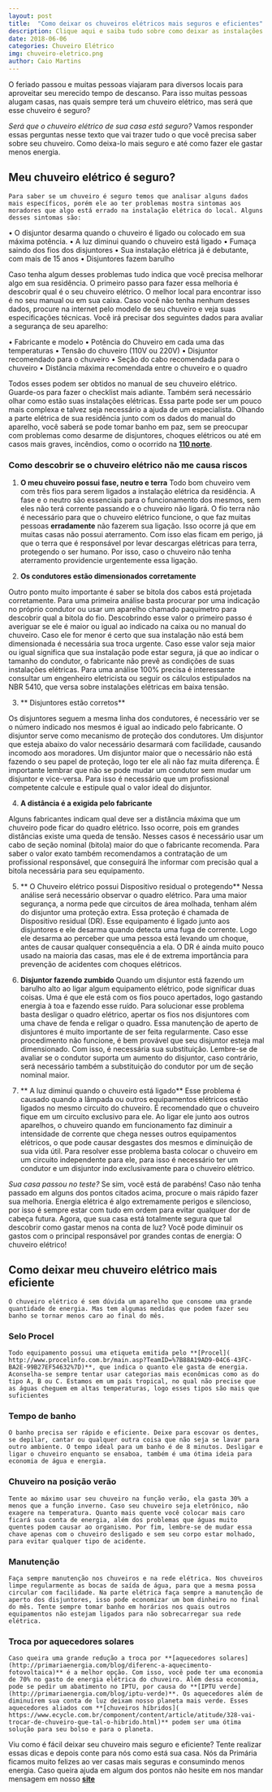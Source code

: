 ```yaml
---
layout: post
title:  "Como deixar os chuveiros elétricos mais seguros e eficientes"
description: Clique aqui e saiba tudo sobre como deixar as instalações elétricas do seus chuveiros mais seguras, além de descobrir como gastar menos com os chuveiros elétricos
date: 2018-06-06
categories: Chuveiro Elétrico
img: chuveiro-eletrico.png
author: Caio Martins
---
```


O feriado passou e muitas pessoas viajaram para diversos locais para aproveitar seu merecido tempo de descanso. Para isso muitas pessoas alugam casas, nas quais sempre terá um chuveiro elétrico, mas será que esse chuveiro é seguro? 

*Será que o chuveiro elétrico de sua casa está seguro?*
Vamos responder essas perguntas nesse texto que vai trazer tudo o que você precisa saber sobre seu chuveiro. Como deixa-lo mais seguro e até como fazer ele gastar menos energia.

## Meu chuveiro elétrico é seguro?  
  
	Para saber se um chuveiro é seguro temos que analisar alguns dados mais específicos, porém ele ao ter problemas mostra sintomas aos moradores que algo está errado na instalação elétrica do local. Alguns desses sintomas são:
•	O disjuntor desarma quando o chuveiro é ligado ou colocado em sua máxima potência.
•	A luz diminui quando o chuveiro está ligado
•	Fumaça saindo dos fios dos disjuntores
•	Sua instalação elétrica já é debutante, com mais de 15 anos
•	Disjuntores fazem barulho 
  
Caso tenha algum desses problemas tudo indica que você precisa melhorar algo em sua residência.
O primeiro passo para fazer essa melhoria é descobrir qual é o seu chuveiro elétrico. O melhor local para encontrar isso é no seu manual ou em sua caixa. Caso você não tenha nenhum desses dados, procure na internet pelo modelo de seu chuveiro e veja suas especificações técnicas. Você irá precisar dos seguintes dados para avaliar a segurança de seu aparelho:  
  
•	Fabricante e modelo
•	Potência do Chuveiro em cada uma das temperaturas
•	Tensão do chuveiro (110V ou 220V)
•	Disjuntor recomendado para o chuveiro
•	Seção do cabo recomendada para o chuveiro
•	Distância máxima recomendada entre o chuveiro e o quadro
  
Todos esses podem ser obtidos no manual de seu chuveiro elétrico. Guarde-os para fazer o checklist mais adiante. Também será necessário olhar como estão suas instalações elétricas. Essa parte pode ser um pouco mais complexa e talvez seja necessário a ajuda de um especialista. Olhando a parte elétrica de sua residência junto com os dados do manual do aparelho, você saberá se pode tomar banho em paz, sem se preocupar com problemas como desarme de disjuntores, choques elétricos ou até em casos mais graves, incêndios, como o ocorrido na **[110 norte](http://primariaenergia.com/blog/incendio-110-norte)**. 
### Como descobrir se o chuveiro elétrico não me causa riscos
  
1.	**O meu chuveiro possui fase, neutro e terra**
Todo bom chuveiro vem com três fios para serem ligados a instalação elétrica da residência. A fase e o neutro são essenciais para o funcionamento dos mesmos, sem eles não terá corrente passando e o chuveiro não ligará. O fio terra não é necessário para que o chuveiro elétrico funcione, o que faz muitas pessoas **erradamente** não fazerem sua ligação. 
Isso ocorre já que em muitas casas não possui aterramento. Com isso elas ficam em perigo, já que o terra que é responsável por levar descargas elétricas para terra, protegendo o ser humano. Por isso, caso o chuveiro não tenha aterramento providencie urgentemente essa ligação.
  
2.	**Os condutores estão dimensionados corretamente**
  
Outro ponto muito importante é saber se bitola dos cabos está projetada corretamente. Para uma primeira análise basta procurar por uma indicação no próprio condutor ou usar um aparelho chamado paquímetro para descobrir qual a bitola do fio. 
Descobrindo esse valor o primeiro passo é averiguar se ele é maior ou igual ao indicado na caixa ou no manual do chuveiro. Caso ele for menor é certo que sua instalação não está bem dimensionada é necessária sua troca urgente.
Caso esse valor seja maior ou igual significa que sua instalação pode estar segura, já que ao indicar o tamanho do condutor, o fabricante não prevê as condições de suas instalações elétricas. Para uma análise 100% precisa é interessante consultar um engenheiro eletricista ou seguir os cálculos estipulados na NBR 5410, que versa sobre instalações elétricas em baixa tensão.
  
3.	** Disjuntores estão corretos**
  
Os disjuntores seguem a mesma linha dos condutores, é necessário ver se o número indicado nos mesmos é igual ao indicado pelo fabricante. O disjuntor serve como mecanismo de proteção dos condutores. Um disjuntor que esteja abaixo do valor necessário desarmará com facilidade, causando incomodo aos moradores. Um disjuntor maior que o necessário não está fazendo o seu papel de proteção, logo ter ele ali não faz muita diferença. 
É importante lembrar que não se pode mudar um condutor sem mudar um disjuntor e vice-versa. Para isso é necessário que um profissional competente calcule e estipule qual o valor ideal do disjuntor.


4.	**A distância é a exigida pelo fabricante**

Alguns fabricantes indicam qual deve ser a distância máxima que um chuveiro pode ficar do quadro elétrico. Isso ocorre, pois em grandes distâncias existe uma queda de tensão. Nesses casos é necessário usar um cabo de seção nominal (bitola) maior do que o fabricante recomenda. Para saber o valor exato também recomendamos a contratação de um profissional responsável, que conseguirá lhe informar com precisão qual a bitola necessária para seu equipamento.

5.	** O Chuveiro elétrico possui Dispositivo residual o protegendo**
Nessa análise será necessário observar o quadro elétrico. Para uma maior segurança, a norma pede que circuitos de área molhada, tenham além do disjuntor uma proteção extra. Essa proteção é chamada de Dispositivo residual (DR). Esse equipamento é ligado junto aos disjuntores e ele desarma quando detecta uma fuga de corrente. Logo ele desarma ao perceber que uma pessoa está levando um choque, antes de causar qualquer consequência a ela.
O DR é ainda muito pouco usado na maioria das casas, mas ele é de extrema importância para prevenção de acidentes com choques elétricos.

6.	**Disjuntor fazendo zumbido**
Quando um disjuntor está fazendo um barulho alto ao ligar algum equipamento elétrico, pode significar duas coisas. Uma é que ele está com os fios pouco apertados, logo gastando energia à toa e fazendo esse ruído. Para solucionar esse problema basta desligar o quadro elétrico, apertar os fios nos disjuntores com uma chave de fenda e religar o quadro. Essa manutenção de aperto de disjuntores é muito importante de ser feita regularmente.
Caso esse procedimento não funcione, é bem provável que seu disjuntor esteja mal dimensionado. Com isso, é necessária sua substituição. Lembre-se de avaliar se o condutor suporta um aumento do disjuntor, caso contrário, será necessário também a substituição do condutor por um de seção nominal maior.  
  
7.	** A luz diminui quando o chuveiro está ligado**
Esse problema é causado quando a lâmpada ou outros equipamentos elétricos estão ligados no mesmo circuito do chuveiro. É recomendado que o chuveiro fique em um circuito exclusivo para ele. Ao ligar ele junto aos outros aparelhos, o chuveiro quando em funcionamento faz diminuir a intensidade de corrente que chega nesses outros equipamentos elétricos, o que pode causar desgastes dos mesmos e diminuição de sua vida útil.
Para resolver esse problema basta colocar o chuveiro em um circuito independente para ele, para isso é necessário ter um condutor e um disjuntor indo exclusivamente para o chuveiro elétrico.


*Sua casa passou no teste?*
Se sim, você está de parabéns!
Caso não tenha passado em alguns dos pontos citados acima, procure o mais rápido fazer sua melhoria. Energia elétrica é algo extremamente perigos e silencioso, por isso é sempre estar com tudo em ordem para evitar qualquer dor de cabeça futura.
Agora, que sua casa está totalmente segura que tal descobrir como gastar menos na conta de luz? 
Você pode diminuir os gastos com o principal responsável por grandes contas de energia: O chuveiro elétrico!

## Como deixar meu chuveiro elétrico mais eficiente

	O chuveiro elétrico é sem dúvida um aparelho que consome uma grande quantidade de energia. Mas tem algumas medidas que podem fazer seu banho se tornar menos caro ao final do mês. 
### Selo Procel
	Todo equipamento possui uma etiqueta emitida pelo **[Procel]( http://www.procelinfo.com.br/main.asp?TeamID=%7B88A19AD9-04C6-43FC-BA2E-99B27EF54632%7D)**, que indica o quanto ele gasta de energia. Aconselha-se sempre tentar usar categorias mais econômicas como as do tipo A, B ou C. Estamos em um país tropical, no qual não precise que as águas cheguem em altas temperaturas, logo esses tipos são mais que suficientes
### Tempo de banho 
	O banho precisa ser rápido e eficiente. Deixe para escovar os dentes, se depilar, cantar ou qualquer outra coisa que não seja se lavar para outro ambiente. O tempo ideal para um banho é de 8 minutos. Desligar e ligar o chuveiro enquanto se ensaboa, também é uma ótima ideia para economia de água e energia. 

### Chuveiro na posição verão
	Tente ao máximo usar seu chuveiro na função verão, ela gasta 30% a menos que a função inverno. Caso seu chuveiro seja eletrônico, não exagere na temperatura. Quanto mais quente você colocar mais caro ficará sua conta de energia, além dos problemas que águas muito quentes podem causar ao organismo. Por fim, lembre-se de mudar essa chave apenas com o chuveiro desligado e sem seu corpo estar molhado, para evitar qualquer tipo de acidente.
### Manutenção
	Faça sempre manutenção nos chuveiros e na rede elétrica. Nos chuveiros limpe regularmente as bocas de saída de água, para que a mesma possa circular com facilidade. Na parte elétrica faça sempre a manutenção de aperto dos disjuntores, isso pode economizar um bom dinheiro no final do mês. Tente sempre tomar banho em horários nos quais outros equipamentos não estejam ligados para não sobrecarregar sua rede elétrica.

### Troca por aquecedores solares
	Caso queira uma grande redução a troca por **[aquecedores solares](http://primariaenergia.com/blog/diferenc-a-aquecimento-fotovoltaica)** é a melhor opção. Com isso, você pode ter uma economia de 70% no gasto de energia elétrica do chuveiro. Além dessa economia, pode se pedir um abatimento no IPTU, por causa do **[IPTU verde](http://primariaenergia.com/blog/iptu-verde)**. Os aquecedores além de diminuírem sua conta de luz deixam nosso planeta mais verde. Esses aquecedores aliados com **[chuveiros híbridos]( https://www.ecycle.com.br/component/content/article/atitude/328-vai-trocar-de-chuveiro-que-tal-o-hibrido.html)** podem ser uma ótima solução para seu bolso e para o planeta.

Viu como é fácil deixar seu chuveiro mais seguro e eficiente? Tente realizar essas dicas e depois conte para nós como está sua casa. Nós da Primária ficamos muito felizes ao ver casas mais seguras e consumindo menos energia. Caso queira ajuda em algum dos pontos não hesite em nos mandar mensagem em nosso **[site](http://primariaenergia.com)**

